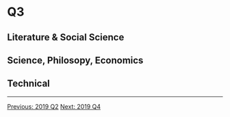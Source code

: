 # Q3

## Literature & Social Science


## Science, Philosopy, Economics


## Technical


---------------------------------------------------
  [Previous: 2019 Q2](Q2.md)           [Next: 2019 Q4](Q4.md)
